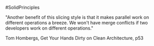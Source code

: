 #SolidPrinciples

"Another benefit of this slicing style is that it makes parallel work on different operations a breeze. We won't have merge conflicts if two developers work on different operations."

Tom Hombergs, Get Your Hands Dirty on Clean Architecture, p53